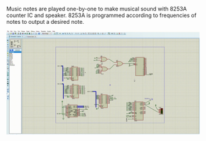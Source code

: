 Music notes are played one-by-one to make musical sound with 8253A counter IC and speaker. 8253A is programmed according to frequencies
of notes to output a desired note.

![music_player](../assets/music_player.gif)
